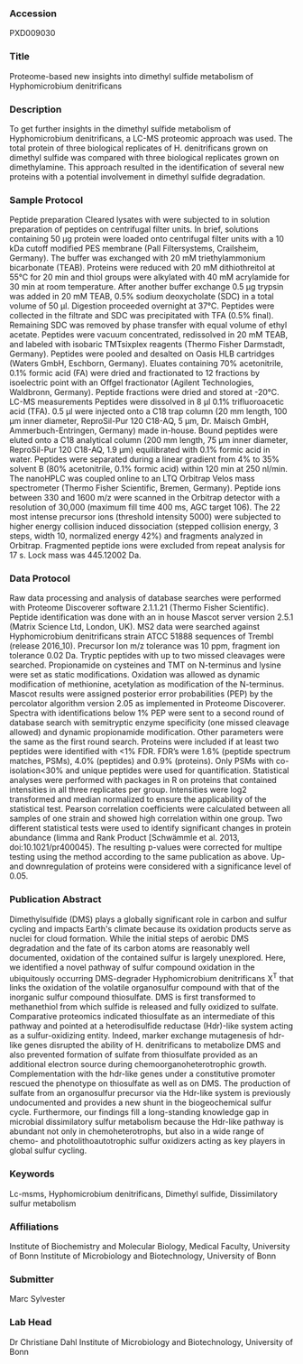 ### Accession
PXD009030

### Title
Proteome-based new insights into dimethyl sulfide metabolism of Hyphomicrobium denitrificans

### Description
To get further insights in the dimethyl sulfide metabolism of Hyphomicrobium denitrificans, a LC-MS proteomic approach was used. The total protein of three biological replicates of H. denitrificans grown on dimethyl sulfide was compared with three biological replicates grown on dimethylamine. This approach resulted in the identification of several new proteins with a potential involvement in dimethyl sulfide degradation.

### Sample Protocol
Peptide preparation Cleared lysates with were subjected to in solution preparation of peptides on centrifugal filter units. In brief, solutions containing 50 µg protein were loaded onto centrifugal filter units with a 10 kDa cutoff modified PES membrane (Pall Filtersystems, Crailsheim, Germany). The buffer was exchanged with 20 mM triethylammonium bicarbonate (TEAB). Proteins were reduced with 20 mM dithiothreitol at 55°C for 20 min and thiol groups were alkylated with 40 mM acrylamide for 30 min at room temperature. After another buffer exchange 0.5 µg trypsin was added in 20 mM TEAB, 0.5% sodium deoxycholate (SDC) in a total volume of 50 µl. Digestion proceeded overnight at 37°C. Peptides were collected in the filtrate and SDC was precipitated with TFA (0.5% final). Remaining SDC was removed by phase transfer with equal volume of ethyl acetate. Peptides were vacuum concentrated, redissolved in 20 mM TEAB, and labeled with isobaric TMTsixplex reagents (Thermo Fisher Darmstadt, Germany). Peptides were pooled and desalted on Oasis HLB cartridges (Waters GmbH, Eschborn, Germany). Eluates containing 70% acetonitrile, 0.1% formic acid (FA) were dried and fractionated to 12 fractions by isoelectric point with an Offgel fractionator (Agilent Technologies, Waldbronn, Germany). Peptide fractions were dried and stored at -20°C. LC-MS measurements  Peptides were dissolved in 8 µl 0.1% trifluoroacetic acid (TFA). 0.5 µl were injected onto a C18 trap column (20 mm length, 100 µm inner diameter, ReproSil-Pur 120 C18-AQ, 5 µm, Dr. Maisch GmbH, Ammerbuch-Entringen, Germany) made in-house. Bound peptides were eluted onto a C18 analytical column (200 mm length, 75 µm inner diameter, ReproSil-Pur 120 C18-AQ, 1.9 µm) equilibrated with 0.1% formic acid in water. Peptides were separated during a linear gradient from 4% to 35% solvent B (80% acetonitrile, 0.1% formic acid) within 120 min at 250 nl/min. The nanoHPLC was coupled online to an LTQ Orbitrap Velos mass spectrometer (Thermo Fisher Scientific, Bremen, Germany). Peptide ions between 330 and 1600 m/z were scanned in the Orbitrap detector with a resolution of 30,000 (maximum fill time 400 ms, AGC target 106). The 22 most intense precursor ions (threshold intensity 5000) were subjected to higher energy collision induced dissociation (stepped collision energy, 3 steps, width 10, normalized energy 42%) and fragments analyzed in Orbitrap. Fragmented peptide ions were excluded from repeat analysis for 17 s. Lock mass was 445.12002 Da.

### Data Protocol
Raw data processing and analysis of database searches were performed with Proteome Discoverer software 2.1.1.21 (Thermo Fisher Scientific). Peptide identification was done with an in house Mascot server version 2.5.1 (Matrix Science Ltd, London, UK). MS2 data were searched against Hyphomicrobium denitrificans strain ATCC 51888 sequences of Trembl (release 2016_10). Precursor Ion m/z tolerance was 10 ppm, fragment ion tolerance 0.02 Da. Tryptic peptides with up to two missed cleavages were searched. Propionamide on cysteines and TMT on N-terminus and lysine were set as static modifications. Oxidation was allowed as dynamic modification of methionine, acetylation as modification of the N-terminus. Mascot results were assigned posterior error probabilities (PEP) by the percolator algorithm version 2.05 as implemented in Proteome Discoverer. Spectra with identifications below 1% PEP were sent to a second round of database search with semitryptic enzyme specificity (one missed cleavage allowed) and dynamic propionamide modification. Other parameters were the same as the first round search. Proteins were included if at least two peptides were identified with <1% FDR. FDR’s were 1.6% (peptide spectrum matches, PSMs), 4.0% (peptides) and 0.9% (proteins). Only PSMs with co-isolation<30% and unique peptides were used for quantification. Statistical analyses were performed with packages in R on proteins that contained intensities in all three replicates per group. Intensities were log2 transformed and median normalized to ensure the applicability of the statistical test. Pearson correlation coefficients were calculated between all samples of one strain and showed high correlation within one group. Two different statistical tests were used to identify significant changes in protein abundance (limma and Rank Product [Schwämmle et al. 2013, doi:10.1021/pr400045). The resulting p-values were corrected for multipe testing using the method according to the same publication as above. Up- and downregulation of proteins were considered with a significance level of 0.05.

### Publication Abstract
Dimethylsulfide (DMS) plays a globally significant role in carbon and sulfur cycling and impacts Earth's climate because its oxidation products serve as nuclei for cloud formation. While the initial steps of aerobic DMS degradation and the fate of its carbon atoms are reasonably well documented, oxidation of the contained sulfur is largely unexplored. Here, we identified a novel pathway of sulfur compound oxidation in the ubiquitously occurring DMS-degrader Hyphomicrobium denitrificans X<sup>T</sup> that links the oxidation of the volatile organosulfur compound with that of the inorganic sulfur compound thiosulfate. DMS is first transformed to methanethiol from which sulfide is released and fully oxidized to sulfate. Comparative proteomics indicated thiosulfate as an intermediate of this pathway and pointed at a heterodisulfide reductase (Hdr)-like system acting as a sulfur-oxidizing entity. Indeed, marker exchange mutagenesis of hdr-like genes disrupted the ability of H. denitrificans to metabolize DMS and also prevented formation of sulfate from thiosulfate provided as an additional electron source during chemoorganoheterotrophic growth. Complementation with the hdr-like genes under a constitutive promoter rescued the phenotype on thiosulfate as well as on DMS. The production of sulfate from an organosulfur precursor via the Hdr-like system is previously undocumented and provides a new shunt in the biogeochemical sulfur cycle. Furthermore, our findings fill a long-standing knowledge gap in microbial dissimilatory sulfur metabolism because the Hdr-like pathway is abundant not only in chemoheterotrophs, but also in a wide range of chemo- and photolithoautotrophic sulfur oxidizers acting as key players in global sulfur cycling.

### Keywords
Lc-msms, Hyphomicrobium denitrificans, Dimethyl sulfide, Dissimilatory sulfur metabolism

### Affiliations
Institute of Biochemistry and Molecular Biology, Medical Faculty, University of Bonn
Institute of Microbiology and Biotechnology, University of Bonn

### Submitter
Marc Sylvester

### Lab Head
Dr Christiane Dahl
Institute of Microbiology and Biotechnology, University of Bonn


